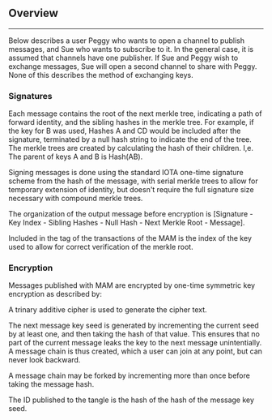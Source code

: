 ## Overview
----

Below describes a user Peggy who wants to open a channel to publish messages, and Sue who wants to subscribe to it.
In the general case, it is assumed that channels have one publisher.
If Sue and Peggy wish to exchange messages, Sue will open a second channel to share with Peggy.
None of this describes the method of exchanging keys.


### Signatures

Each message contains the root of the next merkle tree, indicating a path of forward identity, and the sibling hashes in the merkle tree. For example, if the key for B was used, Hashes A and CD would be included after the signature, terminated by a null hash string to indicate the end of the tree.
The merkle trees are created by calculating the hash of their children. I,e. The parent of keys A and B is Hash(AB).

Signing messages is done using the standard IOTA one-time signature scheme from the hash of the message,
with serial merkle trees to allow for temporary extension of identity,
but doesn't require the full signature size necessary with compound merkle trees.

The organization of the output message before encryption is [Signature - Key Index - Sibling Hashes - Null Hash - Next Merkle Root - Message].

Included in the tag of the transactions of the MAM is the index of the key used to allow for correct verification of the merkle root.

### Encryption
Messages published with MAM are encrypted by one-time symmetric key encryption as described by:

A trinary additive cipher is used to generate the cipher text.

The next message key seed is generated by incrementing the current seed by at least one,
and then taking the hash  of that value.
This ensures that no part of the current message leaks the key to the next message unintentially.
A message chain is thus created, which a user can join at any point, but can never look backward.

A message chain may be forked by incrementing more than once before taking the message hash.

The ID published to the tangle is the hash of the hash of the message key seed.
